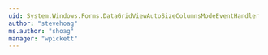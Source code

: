 ```yaml
---
uid: System.Windows.Forms.DataGridViewAutoSizeColumnsModeEventHandler
author: "stevehoag"
ms.author: "shoag"
manager: "wpickett"
---
```


